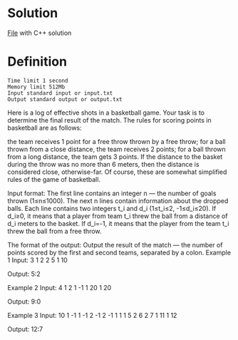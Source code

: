# Solution

[File](../task_i.cpp) with C++ solution

# Definition

    Time limit 1 second
    Memory limit 512Mb
    Input standard input or input.txt
    Output standard output or output.txt

Here is a log of effective shots in a basketball game. Your task is to determine the final result of the match.
The rules for scoring points in basketball are as follows:

the team receives 1 point for a free throw thrown by a free throw;
for a ball thrown from a close distance, the team receives 2 points;
for a ball thrown from a long distance, the team gets 3 points.
If the distance to the basket during the throw was no more than 
6 meters, then the distance is considered close, otherwise-far. Of course, these are somewhat simplified rules of the game of basketball.

Input format:
The first line contains an integer 
n — the number of goals thrown (1≤n≤1000). The next n lines contain information about the dropped balls. Each line contains two integers t_i and d_i (1≤t_i≤2, -1≤d_i≤20). If d_i≥0, it means that a player from team t_i threw the ball from a distance of d_i meters to the basket. If d_i=-1, it means that the player from the team t_i threw the ball from a free throw.

The format of the output:
Output the result of the match — the number of points scored by the first and second teams, separated by a colon.
Example 1
Input:
3
1 2
2 5
1 10

Output:
5:2

Example 2
Input:
4
1 2
1 -1
1 20
1 20

Output:
9:0

Example 3
Input:
10
1 -1
1 -1
2 -1
2 -1
1 1
1 5
2 6
2 7
1 11
1 12

Output:
12:7
